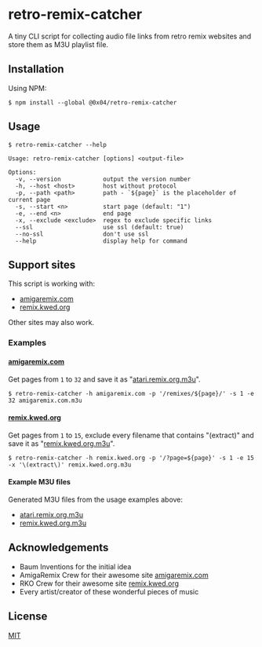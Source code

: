 # retro-remix-catcher

A tiny CLI script for collecting audio file links from retro remix
websites and store them as M3U playlist file.


## Installation

Using NPM:

```
$ npm install --global @0x04/retro-remix-catcher
```


## Usage

```
$ retro-remix-catcher --help

Usage: retro-remix-catcher [options] <output-file>

Options:
  -v, --version            output the version number
  -h, --host <host>        host without protocol
  -p, --path <path>        path - `${page}` is the placeholder of current page
  -s, --start <n>          start page (default: "1")
  -e, --end <n>            end page
  -x, --exclude <exclude>  regex to exclude specific links
  --ssl                    use ssl (default: true)
  --no-ssl                 don't use ssl
  --help                   display help for command
```


## Support sites

This script is working with:

* [amigaremix.com][AmigaRemix] 
* [remix.kwed.org][RKO] 

Other sites may also work.


### Examples

#### [amigaremix.com][AmigaRemix]

Get pages from `1` to `32` and save it as "[atari.remix.org.m3u][ExampleM3U_AmigaRemix]".

```
$ retro-remix-catcher -h amigaremix.com -p '/remixes/${page}/' -s 1 -e 32 amigaremix.com.m3u
```

#### [remix.kwed.org][RKO]

Get pages from `1` to `15`, exclude every filename that contains "(extract)" and save it as "[remix.kwed.org.m3u][ExampleM3U_RKO]".  

```
$ retro-remix-catcher -h remix.kwed.org -p '/?page=${page}' -s 1 -e 15 -x '\(extract\)' remix.kwed.org.m3u
```

#### Example M3U files

Generated M3U files from the usage examples above:

* [atari.remix.org.m3u][ExampleM3U_AmigaRemix]
* [remix.kwed.org.m3u][ExampleM3U_RKO]


## Acknowledgements

* Baum Inventions for the initial idea
* AmigaRemix Crew for their awesome site [amigaremix.com][AmigaRemix]
* RKO Crew for their awesome site [remix.kwed.org][RKO]
* Every artist/creator of these wonderful pieces of music


## License

[MIT][license]


<!-- Links -->
[license]: ./license.md
[RKO]: https://remix.kwed.org
[AmigaRemix]: https://amigaremix.com
[ExampleM3U_AmigaRemix]: ./example-files/amigaremix.com.m3u
[ExampleM3U_RKO]: ./example-files/remix.kwed.org.m3u
